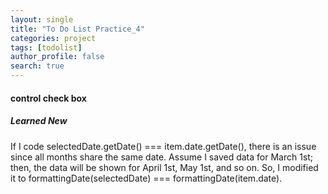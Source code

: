 ```yaml
---
layout: single
title: "To Do List Practice_4"
categories: project
tags: [todolist]
author_profile: false
search: true
---
```


#### control check box

##### Learned New

If I code selectedDate.getDate() === item.date.getDate(), there is an issue since all months share the same date. Assume I saved data for March 1st; then, the data will be shown for April 1st, May 1st, and so on. So, I modified it to formattingDate(selectedDate) === formattingDate(item.date).
